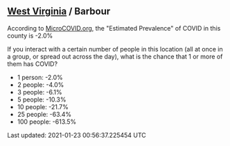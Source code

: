 
## [West Virginia](/united-states/west-virginia) / Barbour

According to [MicroCOVID.org](http://microcovid.org),
the "Estimated Prevalence" of COVID in this county is -2.0%

If you interact with a certain number of people in this location
(all at once in a group, or spread out across the day), what is the chance that
1 or more of them has COVID?

- 1 person: -2.0%
- 2 people: -4.0%
- 3 people: -6.1%
- 5 people: -10.3%
- 10 people: -21.7%
- 25 people: -63.4%
- 100 people: -613.5%

Last updated: 2021-01-23 00:56:37.225454 UTC
